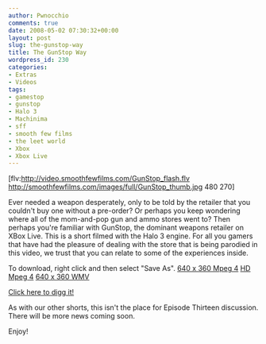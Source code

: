 ```yaml
---
author: Pwnocchio
comments: true
date: 2008-05-02 07:30:32+00:00
layout: post
slug: the-gunstop-way
title: The GunStop Way
wordpress_id: 230
categories:
- Extras
- Videos
tags:
- gamestop
- gunstop
- Halo 3
- Machinima
- sff
- smooth few films
- the leet world
- Xbox
- Xbox Live
---
```


[flv:http://video.smoothfewfilms.com/GunStop_flash.flv http://smoothfewfilms.com/images/full/GunStop_thumb.jpg 480 270]

Ever needed a weapon desperately, only to be told by the retailer that you couldn't buy one without a pre-order? Or perhaps you keep wondering where all of the mom-and-pop gun and ammo stores went to? Then perhaps you're familiar with GunStop, the dominant weapons retailer on XBox Live. This is a short filmed with the Halo 3 engine. For all you gamers that have had the pleasure of dealing with the store that is being parodied in this video, we trust that you can relate to some of the experiences inside.

To download, right click and then select "Save As".
[640 x 360 Mpeg 4](http://video.smoothfewfilms.com/GunStop640.mp4)
[HD Mpeg 4](http://video.smoothfewfilms.com/GunStop1280.mp4)
[640 x 360 WMV](http://video.smoothfewfilms.com/GunStop640.wmv)

[Click here to digg it!](http://digg.com/xbox/If_GameStop_Existed_in_Halo_The_GunStop_Way)

As with our other shorts, this isn't the place for Episode Thirteen discussion. There will be more news coming soon.

Enjoy!
